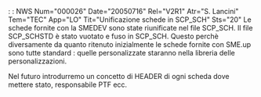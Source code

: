  :  : NWS Num="000026" Date="20050716" Rel="V2R1" Atr="S. Lancini" Tem="TEC" App="LO" Tit="Unificazione schede in SCP_SCH" Sts="20"
Le schede fornite con la SMEDEV sono state riunificate nel file SCP_SCH. Il file SCP_SCHSTD è stato vuotato e fuso in SCP_SCH. Questo perchè diversamente da quanto ritenuto inizialmente le schede fornite con SME.up sono tutte standard :  quelle personalizzate staranno nella libreria delle personalizzazioni.

Nel futuro introdurremo un concetto di HEADER di ogni scheda dove mettere stato, responsabile PTF ecc.
